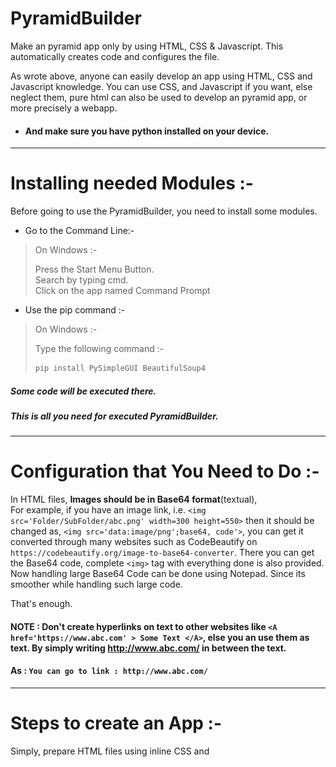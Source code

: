 # PyramidBuilder
Make an pyramid app only by using HTML, CSS &amp; Javascript. This automatically creates code and configures the file.

As wrote above, anyone can easily develop an app using HTML, CSS and Javascript knowledge. You can use CSS, and Javascript if you want, else neglect them, pure html can also be used to develop an pyramid app, or more precisely a webapp.

- #### And make sure you have python installed on your device.

------------

# Installing needed Modules :-
Before going to use the PyramidBuilder, you need to install some modules.
- Go to the Command Line:-  
>On Windows :-  
>  
>Press the Start Menu Button.  
>Search by typing cmd.  
>Click on the app named Command Prompt


- Use the pip command :-
>On Windows :-  
>  
>Type the following command :-  
>```cmd
>pip install PySimpleGUI BeautifulSoup4
>```

##### Some code will be executed there.
##### This is all you need for executed PyramidBuilder.

------------

# Configuration that You Need to Do :-
  
In HTML files, **Images should be in Base64 format**(textual),  
For example, if you have an image link, i.e. `<img src='Folder/SubFolder/abc.png' width=300 height=550>` then it should be changed as, `<img src='data:image/png';base64, code'>`, you can get it converted through many websites such as  CodeBeautify on `https://codebeautify.org/image-to-base64-converter`.
There you can get the Base64 code, complete `<img>` tag with everything done is also provided.
Now handling large Base64 Code can be done using Notepad. Since its smoother while handling such large code.

That's enough.

#### NOTE : Don't create hyperlinks on text to other websites like `<A href='https://www.abc.com' > Some Text </A>`, else you an use them as text. By simply writing http://www.abc.com/ in between the text. 
#### As : `You can go to link : http://www.abc.com/`

------------

# Steps to create an App :-
Simply, prepare HTML files using inline CSS and <script> tag for Javascript on the same HTML file. Multiple files can be used but individual CSS and Javascript for them should be in the same file in which you have HTML.

- #### You have to download the PyramidBuilder.py file from this repository. Though repository may be a big word, simply download the file from the main branch.(above 👆)
- #### Then,  the only think you to do is to double-click on it and further the program is self explanatory. It's a GUI based program, so you  don't have to worry about learning to code.

# A Tutorial:
#### On the Starting screen you will see :-
<p align="center">
  <img src="ReadmeStaticContent/Screen1.png"><br>  
  Starting Screen.
</p>

- Click on Browse Button.
- Choose a File.
- Click Next File.
- Browse Another File.
##### When You are done choosing all the files press Submit All button.


Next, You will see a screen like :-
<p align="center">
  <img src="ReadmeStaticContent/Screen2.png"><br>  
  Folder Choosing Screen.
</p>

- Click on Browse Button.
- Choose a Folder where you want the Program to create the Pyramid App File (The Output).
- Then, Click BUILD button.
- It will ask you for a port number(You can enter a number between 8000 - 65000).

A screen like :-

Next, You will see a screen like :-
<p align="center">
  <img src="ReadmeStaticContent/Screen3.png"><br>  
  Port Number Screen.
</p>

Finally,
 - It will ask for a Homepage file, a HTML file that automatically opens up as a starting screen.
 
 Next, You will see a screen like :-
<p align="center">
  <img src="ReadmeStaticContent/Screen4.png"><br>  
  Homepage Screen.
</p>
 - Choose a file by browsing.
 -  Press OK.
 

 Task is done now.

A screen will be showing :- 
<p align="center">
  <img src="ReadmeStaticContent/Screen5.png"><br>  
  Done Screen.
</p>
